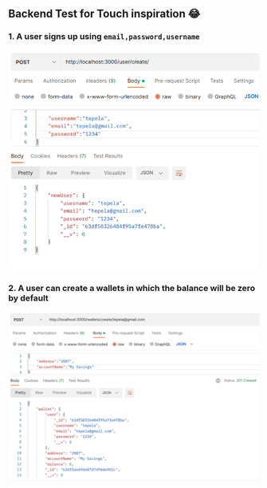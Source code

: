 ## Backend Test for Touch inspiration :joy:

### 1. A user signs up using `email,password,username`

![alt text](images/createUser.png)

### 2. A user can create a wallets in which the balance will be zero by default

![alt text](images/walletCreation.png)